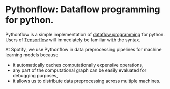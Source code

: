# Pythonflow: Dataflow programming for python.

Pythonflow is a simple implementation of [dataflow programming](https://en.wikipedia.org/wiki/Dataflow_programming>) for python. Users of [Tensorflow](https://www.tensorflow.org/) will immediately be familiar with the syntax.

At Spotify, we use Pythonflow in data preprocessing pipelines for machine learning models because

* it automatically caches computationally expensive operations,
* any part of the computational graph can be easily evaluated for debugging purposes,
* it allows us to distribute data preprocessing across multiple machines.

